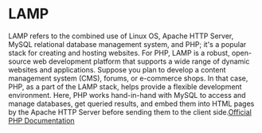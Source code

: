 # LAMP

LAMP refers to the combined use of Linux OS, Apache HTTP Server, MySQL relational database management system, and PHP; it's a popular stack for creating and hosting websites. For PHP, LAMP is a robust, open-source web development platform that supports a wide range of dynamic websites and applications. Suppose you plan to develop a content management system (CMS), forums, or e-commerce shops. In that case, PHP, as a part of the LAMP stack, helps provide a flexible development environment. Here, PHP works hand-in-hand with MySQL to access and manage databases, get queried results, and embed them into HTML pages by the Apache HTTP Server before sending them to the client side.[Official PHP Documentation](https://www.php.net/manual/en/introduction.php)